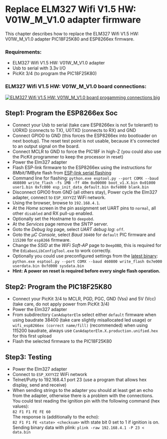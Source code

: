 # Replace ELM327 Wifi V1.5 HW: V01W_M_V1.0 adapter firmware

This chapter describes how to replace the ELM327 Wifi V1.5 HW: V01W_M_V1.0 adapter PIC18F25K80 and ESP8266ex firmware.  

### Requirements:

* ELM327 Wifi V1.5 HW: V01W_M_V1.0 adapter
* Usb to serial with 3.3v I/O
* PicKit 3/4 (to program the PIC18F25K80)

### ELM327 Wifi V1.5 HW: V01W_M_V1.0 board connections:

[![ELM327 Wifi V1.5 HW: V01W_M_V1.0 board progamming connections big](elm327_wifi_annotated_esp8266x_and_pic18f25k80_prog_connections_Small.png "ELM327 Wifi V1.5 HW: V01W_M_V1.0 board programming connections")](elm327_wifi_annotated_esp8266x_and_pic18f25k80_prog_connections_Big.png)

## Step1: Program the ESP8266ex Soc
* Connect your Usb to serial (take care ESP8266ex is not 5v tolerant!) to U0RXD (connects to TX), U0TXD (connects to RX) and GND
* Connect GPIO0 to GND (this forces the ESP8266ex into bootloader on next bootup). The reset test point is not usable, because it's connected to an output signal on the board.
* Connect MCLR to GND to force the PIC18F in high-Z (you could also use the PicKit programmer to keep the processor in reset)
* Power the Elm327 adapter
* Flash ESP-link firmware to the ESP8266ex using the instructions for 8Mbit/1MByte flash from [ESP-link serial flashing](https://github.com/jeelabs/esp-link/blob/master/FLASHING.md#initial-serial-flashing)
* Command line for flashing: `python.exe esptool.py --port COMX --baud 460800 write_flash -fs 1MB -ff 40m 0x00000 boot_v1.X.bin 0x01000 user1.bin 0xfc000 esp_init_data_default.bin 0xfe000 blank.bin`
* Disconnect GPIO0 from GND (all others stay), Power cycle the Elm327 adapter, connect to `ESP_XXYYZZ` WiFi network.
* Using the browser, browse to `192.168.4.1`.
* At the _Home_ screen in the pin assignment set UART pins to `normal`, all other `disabled` and RX pull-up enabled.  
* Optionally set the Hostname to `deepobd`.
* At the _Services_ page remove the _SNTP_ server.
* Goto the _Debug log_ page, select _UART debug log_: `off`.
* Goto the _µC Console_, select _Baud_ `38400` for `default` PIC firmware and `115200` for `esp8266` firmware.
* Change the _SSID_ at the _WiFi Soft-AP_ page to `DeepOBD`, this is required for the `EdiabasLibConfigTool.exe` to work correctly.
* Optionally you could use preconfigured settings from the [latest binary](https://github.com/uholeschak/ediabaslib/releases/latest): `python.exe esptool.py --port COMX --baud 460800 write_flash 0x7e000 userdata.bin 0xfd000 sysdata.bin`
* **Hint: A power on reset is required before every single flash operation.**

## Step2: Program the PIC18F25K80
* Connect your PicKit 3/4 to MCLR, PGD, PGC, GND (Vss) and 5V (Vcc) (take care, do not apply power from PicKit 3/4)
* Power the Elm327 adapter
* From subdirectory `CanAdapterElm` select either `default` firmware when using baudrate 38400 (take care slightly misallocated led usage) or `wifi_esp8266ex (correct name/fill)` (recommended) when using 115200 baudrate, always use `CanAdapterElm.X.production.unified.hex` for this first upload
* Flash the selected firmware to the PIC18F25K80

## Step3: Testing
* Power the Elm327 adapter
* Connect to `ESP_XXYYZZ` WiFi network
* Telnet/Putty to 192.168.4.1 port 23 (use a program that allows hex display, send and receive)
* When sending strings to the adapter you should at least get an echo from the adapter, otherwise there is a problem with the connections.  
You could test reading the ignition pin with the following command (hex values):  
`82 F1 F1 FE FE 60`  
The response is (additionally to the echo):  
`82 F1 F1 FE <state> <checksum>` with state bit 0 set to 1 if ignition is on.  
Sending binary data with plink: `plink -raw 192.168.4.1 -P 23 < data.bin`  
